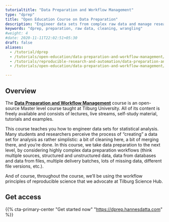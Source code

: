 ```yaml
---
tutorialtitle: "Data Preparation and Workflow Management"
type: "dprep"
title: "Open Education Course on Data Preparation"
description: "Engineer data sets from complex raw data and manage research projects efficiently."
keywords: "dprep, preparation, raw data, cleaning, wrangling"
#weight: 4
#date: 2020-11-11T22:02:51+05:30
draft: false
aliases:
  - /tutorial/dprep
  - /tutorials/open-education/data-preparation-and-workflow-management/dprep-course/
  - /tutorials/reproducible-research-and-automation/data-preparation-and-workflow-management/_index
  - /tutorials/open-education/data-preparation-and-workflow-management/

---
```


## Overview

The **[Data Preparation and Workflow Management](https://dprep.hannesdatta.com)** course is an open-source Master level course taught at Tilburg University. All of its content is freely available and consists of lectures, live streams, self-study material, tutorials and examples.

This course teaches you how to engineer data sets for statistical analysis. Many students and researchers perceive the process of “creating” a data set for analysis as rather simplistic: a bit of cleaning here, a bit of merging there, and you’re done. In this course, we take data preparation to the next level, by considering highly complex data preparation workflows (think multiple sources, structured and unstructured data, data from databases and data from files, multiple delivery batches, lots of missing data, different file versions, etc.).

And of course, throughout the course, we’ll be using the workflow principles of reproducible science that we advocate at Tilburg Science Hub.

## Get access

{{% cta-primary-center "Get started now" "https://dprep.hannesdatta.com" %}}
